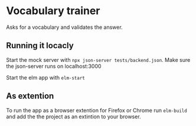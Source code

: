 # Vocabulary trainer

Asks for a vocabulary and validates the answer.

## Running it locacly
Start the mock server with `npx json-server tests/backend.json`. Make sure the json-server runs on localhost:3000

Start the elm app with `elm-start`

## As extention
To run the app as a browser extention for Firefox or Chrome run `elm-build` and add the the project as an extintion to your browser.

